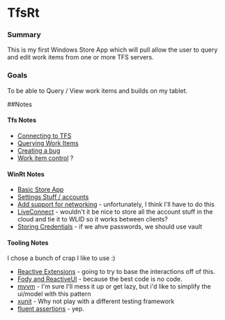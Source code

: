 TfsRt
======
### Summary
This is my first Windows Store App which will pull allow the user to query and edit work items from one or more TFS servers.

### Goals
To be able to Query / View work items and builds on my tablet.

##Notes
#### Tfs Notes
* [Connecting to TFS]
* [Querying Work Items]
* [Creating a bug]
* [Work item control] ?

#### WinRt Notes
* [Basic Store App]
* [Settings Stuff / accounts]
* [Add support for networking] - unfortunately, I think I'll have to do this
* [LiveConnect] - wouldn't it be nice to store all the account stuff in the cloud and tie it to WLID so it works between clients?
* [Storing Credentials] - if we ahve passwords, we should use vault

#### Tooling Notes
I chose a bunch of crap I like to use :)

* [Reactive Extensions] - going to try to base the interactions off of this.
* [Fody and ReactiveUI] - because the best code is no code.
* [mvvm] - I'm sure I'll mess it up or get lazy, but i'd like to simplify the ui/model with this pattern
* [xunit] - Why not play with a different testing framework
* [fluent assertions] - yep.

[Connecting to TFS]:http://msdn.microsoft.com/en-us/library/bb286958.aspx
[Querying Work Items]:http://msdn.microsoft.com/en-us/library/bb130306.aspx
[Creating a bug]:http://msdn.microsoft.com/en-us/library/bb130322.aspx
[Work item control]:http://msdn.microsoft.com/en-us/library/microsoft.teamfoundation.workitemtracking.wpfcontrols.workitemcontrol.aspx
[Settings Stuff / accounts]:http://msdn.microsoft.com/en-us/library/windows/apps/xaml/Hh968445.aspx
[Basic Store App]:http://msdn.microsoft.com/en-us/library/windows/apps/br211384.aspx
[LiveConnect]:http://msdn.microsoft.com/en-us/library/windows/apps/xaml/hh770854.aspx
[Add support for networking]:http://msdn.microsoft.com/en-us/library/windows/apps/xaml/hh452751.aspx
[Storing Credentials]:http://msdn.microsoft.com/en-us/library/windows/apps/xaml/br229572.aspx
[Reactive Extensions]:http://msdn.microsoft.com/en-us/data/gg577609.aspx
[Fody and ReactiveUI]:http://simoncropp.com/fodyandreactiveui
[mvvm]:http://msdn.microsoft.com/en-us/magazine/dd419663.aspx
[xunit]:http://xunit.codeplex.com/
[fluent assertions]:http://fluentassertions.codeplex.com/
